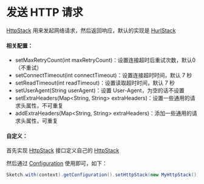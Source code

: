 # 发送 HTTP 请求

[HttpStack] 用来发起网络请求，然后返回响应，默认的实现是 [HurlStack]

#### 相关配置：
* setMaxRetryCount(int maxRetryCount)：设置连接超时后重试次数，默认0（不重试）
* setConnectTimeout(int connectTimeout)：设置连接超时时间，默认 7 秒
* setReadTimeout(int readTimeout)：设置读取超时时间，默认 7 秒
* setUserAgent(String userAgent)：设置 User-Agent，为空的话不设置
* setExtraHeaders(Map<String, String> extraHeaders)：设置一些通用的请求头属性，不可重复
* addExtraHeaders(Map<String, String> extraHeaders)：添加一些通用的请求头属性，可重复


#### 自定义：

首先实现 [HttpStack] 接口定义自己的 [HttpStack]

然后通过 [Configuration] 使用即可，如下：

```java
Sketch.with(context).getConfiguration().setHttpStack(new MyHttpStack());
```

[HttpStack]: ../../sketch/src/main/java/com/github/panpf/sketch/http/HttpStack.java
[HurlStack]: ../../sketch/src/main/java/com/github/panpf/sketch/http/HurlStack.java
[Configuration]: ../../sketch/src/main/java/com/github/panpf/sketch/Configuration.java